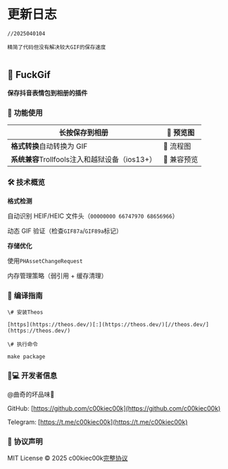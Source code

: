 # 更新日志



```
//2025040104

精简了代码但没有解决较大GIF的保存速度


```

## 🎉 **FuckGif**

**保存抖音表情包到相册的插件**

### 🌟 **功能使用**



| **长按保存**到相册                       | 📱 预览图  |
| --------------------------------- | ------- |
| **格式转换**自动转换为 GIF                 | 🔄 流程图  |
| **系统兼容**Trollfools注入和越狱设备（ios13+） | 📱 兼容预览 |

### 🛠 **技术概览**

**格式检测**

自动识别 HEIF/HEIC 文件头（`00000000 66747970 68656966`）

动态 GIF 验证（检查`GIF87a`/`GIF89a`标记）

**存储优化**

使用`PHAssetChangeRequest`

内存管理策略（弱引用 + 缓存清理）

### 📲 **编译指南**



```
\# 安装Theos

[https](https://theos.dev/)[:](https://theos.dev/)[//theos.dev/](https://theos.dev/)

\# 执行命令

make package
```

### 👨💻 **开发者信息**

@曲奇的坏品味🍻

GitHub: [https://github.com/c00kiec00k](https://github.com/c00kiec00k)

Telegram: [https://t.me/c00kiec00k](https://t.me/c00kiec00k)

### 📜 **协议声明**

MIT License © 2025 c00kiec00k[完整协议](https://github.com/c00kiec00k/FuckGif/blob/main/LICENSE)
